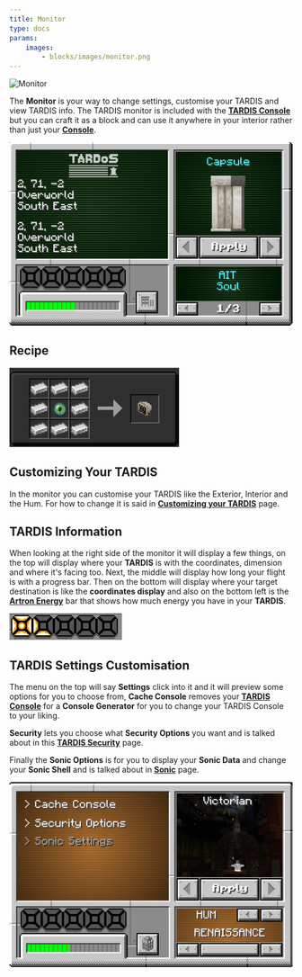 ```yaml
---
title: Monitor
type: docs
params:
    images:
        - blocks/images/monitor.png
---
```


![Monitor](images/monitor.png)

The **Monitor** is your way to change settings, customise your TARDIS and view TARDIS info. 
The TARDIS monitor is included with the [**TARDIS Console**](../console) but you can craft it as a block and can use it anywhere in your interior rather than just your [**Console**](../console).

![Monitor Menu](images/monitor/screen.png)

## Recipe
![crafting-grid](images/monitor/recipe.png)

## Customizing Your TARDIS
In the monitor you can customise your TARDIS like the Exterior, Interior and the Hum. For how to change it is said in [**Customizing your TARDIS**](../../mechanics/tardis/customizing) page.

## TARDIS Information
When looking at the right side of the monitor it will display a few things, on the top will display where your **TARDIS** is with the coordinates, dimension and where it's facing too. Next, the middle will display how long your flight is with a progress bar. Then on the bottom will display where your target destination is like the **coordinates display** and also on the bottom left is the [**Artron Energy**](../../mechanics/artron) bar that shows how much energy you have in your **TARDIS**.

![Flight Bar](images/monitor/flight-bar.png)

## TARDIS Settings Customisation
The menu on the top will say **Settings** click into it and it will preview some options for you to choose from, **Cache Console** removes your [**TARDIS Console**](../console) for a **Console Generator** for you to change your TARDIS Console to your liking. 

**Security** lets you choose what **Security Options** you want and is talked about in this [**TARDIS Security**](../../tardis/security) page. 

Finally the **Sonic Options** is for you to display your **Sonic Data** and change your **Sonic Shell** and is talked about in [**Sonic**](../../items/sonic) page. 

![Settings](images/monitor/settings.png)
